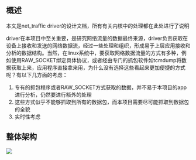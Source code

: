 ## 概述
本文是net_traffic driver的设计文档，所有有关内核中的处理都在此处进行了说明

driver在本项目中至关重要，是研究网络流量的数据最终来源，driver负责获取在设备上接收和发送的网络数据流，经过一些处理和组织，形成易于上层应用接收和分析的数据结构。当然，在linux系统中，要获取网络数据流量的方式有多种，例如使用RAW_SOCKET绑定具体协议，或者经由专门的抓包软件如tcmdump将数据获取上来，应用程序直接拿来用，为什么没有选择这些看起来更加便捷的方式呢？有以下几方面的考虑：

1. 专有的抓包程序或者RAW_SOCKET方式获取的数据，并不易于本项目的app进行分析，仍然要进行额外的处理
2. 这些方式似乎不能够抓取到所有的数据包，而本项目需要尽可能抓取到数据包的全貌
3. 实时性考虑

## 整体架构
![](https://github.com/awokezhou/net_traffic/tree/master/doc/nt_drv_01.png)

